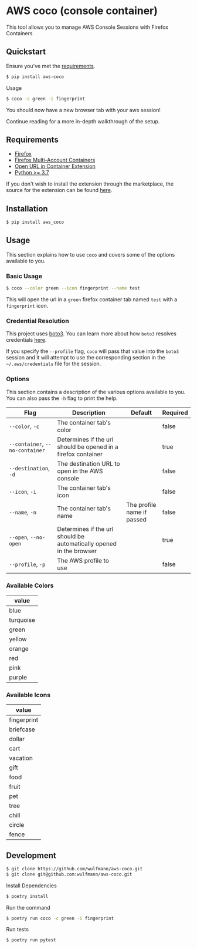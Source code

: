 # AWS coco (console container)

This tool allows you to manage AWS Console Sessions with Firefox Containers

## Quickstart

Ensure you've  met the [requirements](#requirements).

```bash
$ pip install aws-coco
```

Usage

```bash
$ coco -c green -i fingerprint
```

You should now have a new browser tab with your aws session!

Continue reading for a more in-depth walkthrough of the setup.

## Requirements

- [Firefox](https://www.mozilla.org/en-US/firefox/new/)
- [Firefox Multi-Account Containers](https://addons.mozilla.org/en-US/firefox/addon/multi-account-containers/)
- [Open URL in Container Extension](https://addons.mozilla.org/en-US/firefox/addon/open-url-in-container/)
- [Python >= 3.7](http://python.org/)

If you don't wish to install the extension through the marketplace, the source for the extension can be found [here](https://github.com/honsiorovskyi/open-url-in-container).

## Installation

```bash
$ pip install aws_coco
```

## Usage

This section explains how to use `coco` and covers some of the options available to you.

### Basic Usage

```bash
$ coco --color green --icon fingerprint --name test
```

This will open the url in a `green` firefox container tab named `test` with a `fingerprint` icon.

### Credential Resolution

This project uses [boto3](https://github.com/boto/boto3). You can learn more about how `boto3` resolves credentials [here](https://boto3.amazonaws.com/v1/documentation/api/1.9.42/guide/configuration.html#configuring-credentials).

If you specify the `--profile` flag, `coco` will pass that value into the `boto3` session and it will attempt to use the corresponding section in the `~/.aws/credentials` file for the session.

### Options

This section contains a description of the various options available to you. You can also pass the `-h` flag to print the help.

|Flag|Description|Default|Required|
|----|-----------|-------|--------|
|`--color`, `-c`|The container tab's color||false|
|`--container`, `--no-container`|Determines if the url should be opened in a firefox container||true|
|`--destination`, `-d`|The destination URL to open in the AWS console||false|
|`--icon`, `-i`|The container tab's icon||false|
|`--name`, `-n`|The container tab's name|The profile name if passed|false|
|`--open`, `--no-open`|Determines if the url should be automatically opened in the browser||true|
|`--profile`, `-p`|The AWS profile to use||false|

### Available Colors
|value|
|-----|
|blue|
|turquoise|
|green|
|yellow|
|orange|
|red|
|pink|
|purple|

### Available Icons
|value|
|-----|
|fingerprint|
|briefcase|
|dollar|
|cart|
|vacation|
|gift|
|food|
|fruit|
|pet|
|tree|
|chill|
|circle|
|fence|

## Development

```bash
$ git clone https://github.com/wulfmann/aws-coco.git
$ git clone git@github.com:wulfmann/aws-coco.git
```

Install Dependencies

```bash
$ poetry install
```

Run the command

```bash
$ poetry run coco -c green -i fingerprint
```

Run tests

```bash
$ poetry run pytest
```
